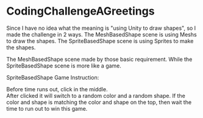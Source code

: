 # CodingChallengeAGreetings

Since I have no idea what the meaning is "using Unity to draw shapes", so I made the challenge in 2 ways.
The MeshBasedShape scene is using Meshs to draw the shapes.
The SpriteBasedShape scene is using Sprites to make the shapes.

The MeshBasedShape scene made by those basic requirement.
While the SpriteBasedShape scene is more like a game.

SpriteBasedShape Game Instruction:

Before time runs out, click in the middle.  
After clicked it will switch to a random color and a random shape.
If the color and shape is matching the color and shape on the top, then wait the time to run out to win this game.


